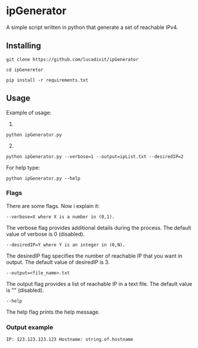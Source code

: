 # ipGenerator

A simple script written in python that generate a set of reachable IPv4.

## Installing

```
git clone https://github.com/lucadivit/ipGenerator

cd ipGeneretor

pip install -r requirements.txt
```

## Usage

Example of usage:

1.

```
python ipGenerator.py
```

2.
```
python ipGenerator.py --verbose=1 --output=ipList.txt --desiredIP=2
```

For help type:
```
python ipGenerator.py --help
```

### Flags

There are some flags. Now i explain it:

```
--verbose=X where X is a number in (0,1).
```

The verbose flag provides additional details during the process.
The default value of verbose is 0 (disabled).

```
--desiredIP=Y where Y is an integer in (0,N).
```

The desiredIP flag specifies the number of reachable IP that you want in output.
The default value of desiredIP is 3.

```
--output=<file_name>.txt 
```

The output flag provides a list of reachable IP in a text file.
The default value is "" (disabled).

```
--help 
```

The help flag prints the help message.

### Output example

```
IP: 123.123.123.123 Hostname: string.of.hostname
```
